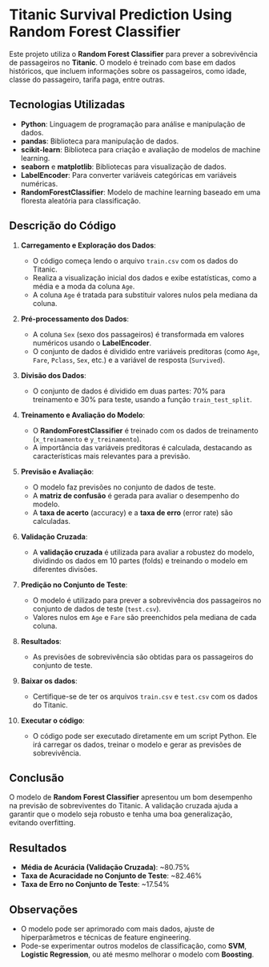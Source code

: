 # Titanic Survival Prediction Using Random Forest Classifier

Este projeto utiliza o **Random Forest Classifier** para prever a sobrevivência de passageiros no **Titanic**. O modelo é treinado com base em dados históricos, que incluem informações sobre os passageiros, como idade, classe do passageiro, tarifa paga, entre outras.

## Tecnologias Utilizadas
- **Python**: Linguagem de programação para análise e manipulação de dados.
- **pandas**: Biblioteca para manipulação de dados.
- **scikit-learn**: Biblioteca para criação e avaliação de modelos de machine learning.
- **seaborn** e **matplotlib**: Bibliotecas para visualização de dados.
- **LabelEncoder**: Para converter variáveis categóricas em variáveis numéricas.
- **RandomForestClassifier**: Modelo de machine learning baseado em uma floresta aleatória para classificação.

## Descrição do Código

1. **Carregamento e Exploração dos Dados**:
   - O código começa lendo o arquivo `train.csv` com os dados do Titanic.
   - Realiza a visualização inicial dos dados e exibe estatísticas, como a média e a moda da coluna `Age`.
   - A coluna `Age` é tratada para substituir valores nulos pela mediana da coluna.

2. **Pré-processamento dos Dados**:
   - A coluna `Sex` (sexo dos passageiros) é transformada em valores numéricos usando o **LabelEncoder**.
   - O conjunto de dados é dividido entre variáveis preditoras (como `Age`, `Fare`, `Pclass`, `Sex`, etc.) e a variável de resposta (`Survived`).

3. **Divisão dos Dados**:
   - O conjunto de dados é dividido em duas partes: 70% para treinamento e 30% para teste, usando a função `train_test_split`.

4. **Treinamento e Avaliação do Modelo**:
   - O **RandomForestClassifier** é treinado com os dados de treinamento (`x_treinamento` e `y_treinamento`).
   - A importância das variáveis preditoras é calculada, destacando as características mais relevantes para a previsão.

5. **Previsão e Avaliação**:
   - O modelo faz previsões no conjunto de dados de teste.
   - A **matriz de confusão** é gerada para avaliar o desempenho do modelo.
   - A **taxa de acerto** (accuracy) e a **taxa de erro** (error rate) são calculadas.

6. **Validação Cruzada**:
   - A **validação cruzada** é utilizada para avaliar a robustez do modelo, dividindo os dados em 10 partes (folds) e treinando o modelo em diferentes divisões.

7. **Predição no Conjunto de Teste**:
   - O modelo é utilizado para prever a sobrevivência dos passageiros no conjunto de dados de teste (`test.csv`).
   - Valores nulos em `Age` e `Fare` são preenchidos pela mediana de cada coluna.

8. **Resultados**:
   - As previsões de sobrevivência são obtidas para os passageiros do conjunto de teste.

2. **Baixar os dados**:
   - Certifique-se de ter os arquivos `train.csv` e `test.csv` com os dados do Titanic.
   
3. **Executar o código**:
   - O código pode ser executado diretamente em um script Python. Ele irá carregar os dados, treinar o modelo e gerar as previsões de sobrevivência.

## Conclusão

O modelo de **Random Forest Classifier** apresentou um bom desempenho na previsão de sobreviventes do Titanic. A validação cruzada ajuda a garantir que o modelo seja robusto e tenha uma boa generalização, evitando overfitting.

## Resultados

- **Média de Acurácia (Validação Cruzada)**: ~80.75%
- **Taxa de Acuracidade no Conjunto de Teste**: ~82.46%
- **Taxa de Erro no Conjunto de Teste**: ~17.54%

## Observações

- O modelo pode ser aprimorado com mais dados, ajuste de hiperparâmetros e técnicas de feature engineering.
- Pode-se experimentar outros modelos de classificação, como **SVM**, **Logistic Regression**, ou até mesmo melhorar o modelo com **Boosting**.



